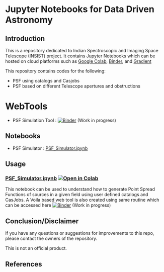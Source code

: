 # Jupyter Notebooks for Data Driven Astronomy

## Introduction

This is a repository dedicated to Indian Spectroscopic and Imaging Space Telescope (INSIST) project. It contains Jupyter Notebooks which can be hosted on cloud platforms such as [Google Colab](https://colab.research.google.com/notebooks/intro.ipynb?utm_source=scs-index), [Binder](https://mybinder.org/), and [Gradient](https://gradient.run/notebooks)

This repository contains codes for the following:

*  PSF using catalogs and Casjobs
*  PSF based on different Telescope apertures and obstructions

# WebTools
* PSF Simulation Tool : [![Binder](https://mybinder.org/badge_logo.svg)](https://mybinder.org/v2/gh/Jack3690/Kugelblitz/main?urlpath=%2Fvoila%2Frender%2FPSF_Simulator_Tool.ipynb%3Fvoila-theme%3Ddark) (Work in progress)
 
## Notebooks

* PSF Simulator : [PSF_Simulator.ipynb](https://github.com/Jack3690/Kugelblitz/blob/main/PSF_Simulator.ipynb)



## Usage

### [PSF_Simulator.ipynb](https://github.com/Jack3690/Kugelblitz/blob/main/PSF_Simulator.ipynb) [![Open in Colab](https://colab.research.google.com/assets/colab-badge.svg)](https://colab.research.google.com/github/Jack3690/Kugelblitz/blob/main/PSF_Simulator.ipynb)
This notebook can be used to understand how to generate Point Spread Functions of sources in a given field using user defined catalogs and CasJobs. A Voila based web tool is also created using same routine which can be accessed here [![Binder](https://mybinder.org/badge_logo.svg)](https://mybinder.org/v2/gh/Jack3690/Kugelblitz/main?urlpath=%2Fvoila%2Frender%2FPSF_Simulator_Tool.ipynb%3Fvoila-theme%3Ddark) (Work in progress)

## Conclusion/Disclaimer

If you have any questions or suggestions for improvements to this repo,
please contact the owners of the repository.

This is not an official  product.


## References

